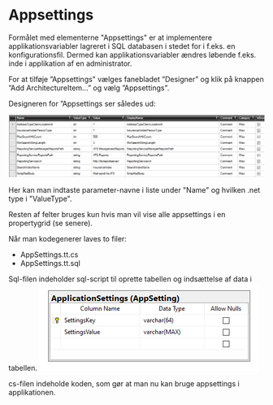 # Appsettings 

Formålet med elementerne "Appsettings"  er at implementere applikationsvariabler lagreret i SQL databasen i stedet for i f.eks. en konfigurationsfil.
Dermed kan applikationsvariabler ændres løbende f.eks. inde i applikation af en administrator. 

For at tilføje ”Appsettings" vælges fanebladet ”Designer” og klik på knappen ”Add ArchitectureItem…” og vælg ”Appsettings".

Designeren for ”Appsettings ser således ud:

![Alt text](media/appsettings-1.png)

Her kan man indtaste parameter-navne i liste under "Name" og hvilken .net type i "ValueType".

Resten af felter bruges kun hvis man vil vise alle appsettings i en propertygrid (se senere).

Når man kodegenerer laves to filer:

- AppSettings.tt.cs 
- AppSettings.tt.sql

Sql-filen indeholder sql-script til oprette tabellen og indsættelse af data i tabellen.
![sql table](media/appsettings_2021-04-06-13-20-08.png)

cs-filen indeholde koden, som gør at man nu kan bruge appsettings i applikationen.


